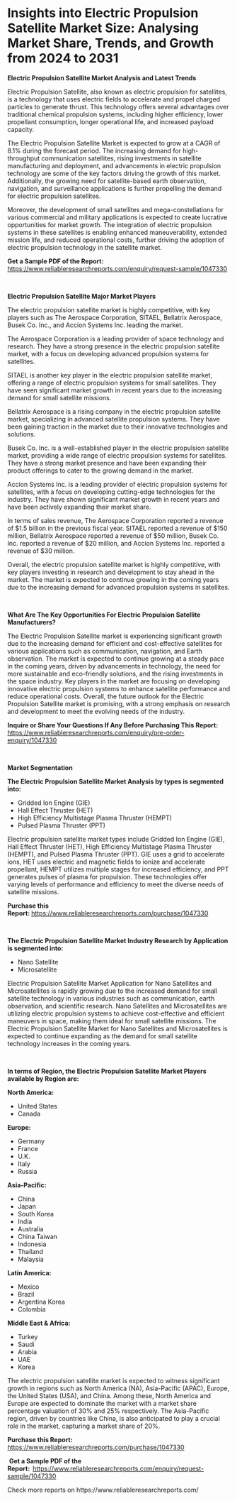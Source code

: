 <p><h1>Insights into Electric Propulsion Satellite Market Size: Analysing Market Share, Trends, and Growth from 2024 to 2031</h1></p><p><strong>Electric Propulsion Satellite Market Analysis and Latest Trends</strong></p>
<p><p>Electric Propulsion Satellite, also known as electric propulsion for satellites, is a technology that uses electric fields to accelerate and propel charged particles to generate thrust. This technology offers several advantages over traditional chemical propulsion systems, including higher efficiency, lower propellant consumption, longer operational life, and increased payload capacity.</p><p>The Electric Propulsion Satellite Market is expected to grow at a CAGR of 8.1% during the forecast period. The increasing demand for high-throughput communication satellites, rising investments in satellite manufacturing and deployment, and advancements in electric propulsion technology are some of the key factors driving the growth of this market. Additionally, the growing need for satellite-based earth observation, navigation, and surveillance applications is further propelling the demand for electric propulsion satellites.</p><p>Moreover, the development of small satellites and mega-constellations for various commercial and military applications is expected to create lucrative opportunities for market growth. The integration of electric propulsion systems in these satellites is enabling enhanced maneuverability, extended mission life, and reduced operational costs, further driving the adoption of electric propulsion technology in the satellite market.</p></p>
<p><strong>Get a Sample PDF of the Report:&nbsp;</strong> <a href="https://www.reliableresearchreports.com/enquiry/request-sample/1047330">https://www.reliableresearchreports.com/enquiry/request-sample/1047330</a></p>
<p>&nbsp;</p>
<p><strong>Electric Propulsion Satellite Major Market Players</strong></p>
<p><p>The electric propulsion satellite market is highly competitive, with key players such as The Aerospace Corporation, SITAEL, Bellatrix Aerospace, Busek Co. Inc., and Accion Systems Inc. leading the market.</p><p>The Aerospace Corporation is a leading provider of space technology and research. They have a strong presence in the electric propulsion satellite market, with a focus on developing advanced propulsion systems for satellites.</p><p>SITAEL is another key player in the electric propulsion satellite market, offering a range of electric propulsion systems for small satellites. They have seen significant market growth in recent years due to the increasing demand for small satellite missions.</p><p>Bellatrix Aerospace is a rising company in the electric propulsion satellite market, specializing in advanced satellite propulsion systems. They have been gaining traction in the market due to their innovative technologies and solutions.</p><p>Busek Co. Inc. is a well-established player in the electric propulsion satellite market, providing a wide range of electric propulsion systems for satellites. They have a strong market presence and have been expanding their product offerings to cater to the growing demand in the market.</p><p>Accion Systems Inc. is a leading provider of electric propulsion systems for satellites, with a focus on developing cutting-edge technologies for the industry. They have shown significant market growth in recent years and have been actively expanding their market share.</p><p>In terms of sales revenue, The Aerospace Corporation reported a revenue of $1.5 billion in the previous fiscal year. SITAEL reported a revenue of $150 million, Bellatrix Aerospace reported a revenue of $50 million, Busek Co. Inc. reported a revenue of $20 million, and Accion Systems Inc. reported a revenue of $30 million.</p><p>Overall, the electric propulsion satellite market is highly competitive, with key players investing in research and development to stay ahead in the market. The market is expected to continue growing in the coming years due to the increasing demand for advanced propulsion systems in satellites.</p></p>
<p>&nbsp;</p>
<p><strong>What Are The Key Opportunities For Electric Propulsion Satellite Manufacturers?</strong></p>
<p><p>The Electric Propulsion Satellite market is experiencing significant growth due to the increasing demand for efficient and cost-effective satellites for various applications such as communication, navigation, and Earth observation. The market is expected to continue growing at a steady pace in the coming years, driven by advancements in technology, the need for more sustainable and eco-friendly solutions, and the rising investments in the space industry. Key players in the market are focusing on developing innovative electric propulsion systems to enhance satellite performance and reduce operational costs. Overall, the future outlook for the Electric Propulsion Satellite market is promising, with a strong emphasis on research and development to meet the evolving needs of the industry.</p></p>
<p><strong>Inquire or Share Your Questions If Any Before Purchasing This Report:</strong> <a href="https://www.reliableresearchreports.com/enquiry/pre-order-enquiry/1047330">https://www.reliableresearchreports.com/enquiry/pre-order-enquiry/1047330</a></p>
<p>&nbsp;</p>
<p><strong>Market Segmentation</strong></p>
<p><strong>The Electric Propulsion Satellite Market Analysis by types is segmented into:</strong></p>
<p><ul><li>Gridded Ion Engine (GIE)</li><li>Hall Effect Thruster (HET)</li><li>High Efficiency Multistage Plasma Thruster (HEMPT)</li><li>Pulsed Plasma Thruster (PPT)</li></ul></p>
<p><p>Electric propulsion satellite market types include Gridded Ion Engine (GIE), Hall Effect Thruster (HET), High Efficiency Multistage Plasma Thruster (HEMPT), and Pulsed Plasma Thruster (PPT). GIE uses a grid to accelerate ions, HET uses electric and magnetic fields to ionize and accelerate propellant, HEMPT utilizes multiple stages for increased efficiency, and PPT generates pulses of plasma for propulsion. These technologies offer varying levels of performance and efficiency to meet the diverse needs of satellite missions.</p></p>
<p><strong>Purchase this Report:&nbsp;</strong><a href="https://www.reliableresearchreports.com/purchase/1047330">https://www.reliableresearchreports.com/purchase/1047330</a></p>
<p>&nbsp;</p>
<p><strong>The Electric Propulsion Satellite Market Industry Research by Application is segmented into:</strong></p>
<p><ul><li>Nano Satellite</li><li>Microsatellite</li></ul></p>
<p><p>Electric Propulsion Satellite Market Application for Nano Satellites and Microsatellites is rapidly growing due to the increased demand for small satellite technology in various industries such as communication, earth observation, and scientific research. Nano Satellites and Microsatellites are utilizing electric propulsion systems to achieve cost-effective and efficient maneuvers in space, making them ideal for small satellite missions. The Electric Propulsion Satellite Market for Nano Satellites and Microsatellites is expected to continue expanding as the demand for small satellite technology increases in the coming years.</p></p>
<p>&nbsp;</p>
<p><strong>In terms of Region, the Electric Propulsion Satellite Market Players available by Region are:</strong></p>
<p>
    <p> <strong> North America: </strong>
        <ul>
            <li>United States</li>
            <li>Canada</li>
        </ul>
        </p> 
    <p> <strong> Europe: </strong>
        <ul>
            <li>Germany</li>
            <li>France</li>
            <li>U.K.</li>
            <li>Italy</li>
            <li>Russia</li>
        </ul>
        </p> 
    <p> <strong> Asia-Pacific: </strong>
        <ul>
            <li>China</li>
            <li>Japan</li>
            <li>South Korea</li>
            <li>India</li>
            <li>Australia</li>
            <li>China Taiwan</li>
            <li>Indonesia</li>
            <li>Thailand</li>
            <li>Malaysia</li>
        </ul>
        </p> 
    <p> <strong> Latin America: </strong>
        <ul>
            <li>Mexico</li>
            <li>Brazil</li>
            <li>Argentina Korea</li>
            <li>Colombia</li>
        </ul>
        </p> 
    <p> <strong> Middle East & Africa: </strong>
        <ul>
            <li>Turkey</li>
            <li>Saudi</li>
            <li>Arabia</li>
            <li>UAE</li>
            <li>Korea</li>
        </ul>
    </p>
    </p>
<p><p>The electric propulsion satellite market is expected to witness significant growth in regions such as North America (NA), Asia-Pacific (APAC), Europe, the United States (USA), and China. Among these, North America and Europe are expected to dominate the market with a market share percentage valuation of 30% and 25% respectively. The Asia-Pacific region, driven by countries like China, is also anticipated to play a crucial role in the market, capturing a market share of 20%.</p></p>
<p><strong>Purchase this Report: </strong><a href="https://www.reliableresearchreports.com/purchase/1047330">https://www.reliableresearchreports.com/purchase/1047330</a></p>
<p>&nbsp;<strong>Get a Sample PDF of the Report:&nbsp;&nbsp;</strong><a href="https://www.reliableresearchreports.com/enquiry/request-sample/1047330">https://www.reliableresearchreports.com/enquiry/request-sample/1047330</a></p>
<p><strong></strong></p>
<p>Check more reports on https://www.reliableresearchreports.com/</p>